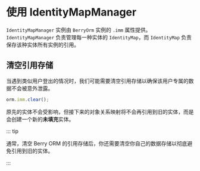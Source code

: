 # 使用 IdentityMapManager

`IdentityMapManager` 实例由 `BerryOrm` 实例的 `.imm` 属性提供。`IdentityMapManager` 负责管理每一种实体的 `IdentityMap`，而 `IdentityMap` 负责保存该种实体所有实例的引用。

## 清空引用存储

当遇到类似用户登出的情况时，我们可能需要清空引用存储以确保该用户专属的数据不会被意外泄露。

```ts
orm.imm.clear();
```

原先的实体不会受影响，但接下来的对象关系映射将不会再引用到旧的实体，而是会创建一个新的**未填充**实体。

::: tip

通常，清空 Berry ORM 的引用存储后，你还需要清空你自己的数据存储以彻底避免引用到旧的实体。

:::
